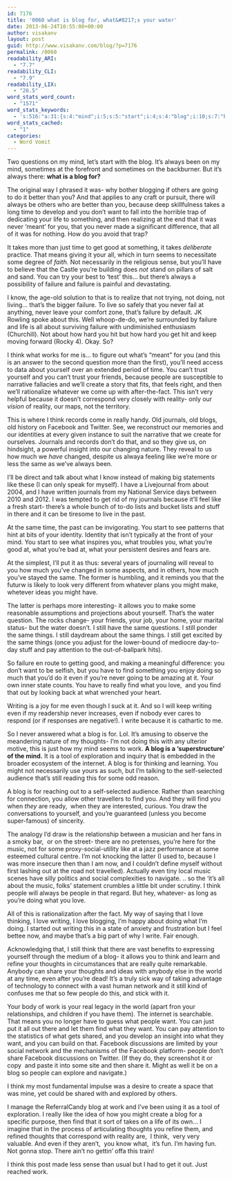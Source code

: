 ```yaml
---
id: 7176
title: '0060 what is blog for, what&#8217;s your water'
date: 2013-06-24T10:55:00+00:00
author: visakanv
layout: post
guid: http://www.visakanv.com/blog/?p=7176
permalink: /0060
readability_ARI:
  - "7.7"
readability_CLI:
  - "7.9"
readability_LIX:
  - "26.5"
word_stats_word_count:
  - "1571"
word_stats_keywords:
  - 's:516:"a:31:{s:4:"mind";i:5;s:5:"start";i:4;s:4:"blog";i:10;s:7:"because";i:6;s:5:"takes";i:4;s:4:"time";i:5;s:4:"want";i:5;s:4:"life";i:3;s:4:"just";i:4;s:4:"good";i:3;s:7:"failure";i:7;s:4:"know";i:3;s:5:"think";i:8;s:6:"people";i:7;s:6:"create";i:4;s:8:"whatever";i:3;s:7:"reality";i:3;s:6:"really";i:4;s:8:"journals";i:4;s:8:"facebook";i:4;s:4:"like";i:5;s:4:"same";i:7;s:6:"things";i:3;s:4:"find";i:7;s:4:"love";i:5;s:7:"writing";i:4;s:8:"thoughts";i:5;s:4:"work";i:4;s:5:"music";i:3;s:6:"social";i:3;s:5:"share";i:3;}";'
word_stats_cached:
  - "1"
categories:
  - Word Vomit
---
```

Two questions on my mind, let&#8217;s start with the blog. It&#8217;s always been on my mind, sometimes at the forefront and sometimes on the backburner. But it&#8217;s always there: **what is a blog for?**

The original way I phrased it was- why bother blogging if others are going to do it better than you? And that applies to any craft or pursuit, there will always be others who are better than you, because deep skillfulness takes a long time to develop and you don&#8217;t want to fall into the horrible trap of dedicating your life to something, and then realizing at the end that it was never &#8216;meant&#8217; for you, that you never made a significant difference, that all of it was for nothing. How do you avoid that trap?

It takes more than just time to get good at something, it takes _deliberate_ practice. That means giving it your all, which in turn seems to necessitate some degree of _faith._ Not necessarily in the religious sense, but you&#8217;ll have to believe that the Castle you&#8217;re building does _not_ stand on pillars of salt and sand. You can try your best to &#8216;test&#8217; this&#8230; but there&#8217;s always a possibility of failure and failure is painful and devastating.

I know, the age-old solution to that is to realize that not trying, not doing, not living&#8230; that&#8217;s the bigger failure. To live so safely that you never fail at anything, never leave your comfort zone, that&#8217;s failure by default. JK Rowling spoke about this. Well whoop-de-do, we&#8217;re surrounded by failure and life is all about surviving failure with undiminished enthusiasm (Churchill). Not about how hard you hit but how hard you get hit and keep moving forward (Rocky 4). Okay. So?

I think what works for me is&#8230; to figure out what&#8217;s &#8220;meant&#8221; for you (and this is an answer to the second question more than the first), you&#8217;ll need access to data about yourself over an extended period of time. You can&#8217;t trust yourself and you can&#8217;t trust your friends, because people are susceptible to narrative fallacies and we&#8217;ll create a story that fits, that feels right, and then we&#8217;ll rationalize whatever we come up with after-the-fact. This isn&#8217;t very helpful because it doesn&#8217;t correspond very closely with reality- only our _vision_ of reality, our maps, not the territory.

This is where I think records come in really handy. Old journals, old blogs, old history on Facebook and Twitter. See, we reconstruct our memories and our identities at every given instance to suit the narrative that we create for ourselves. Journals and records don&#8217;t do that, and so they give us, on hindsight, a powerful insight into our changing nature. They reveal to us how much we _have_ changed, despite us alwaya feeling like we&#8217;re more or less the same as we&#8217;ve always been.

I&#8217;ll be direct and talk about what I know instead of making big statements like these (I can only speak for myself). I have a Livejournal from about 2004, and I have written journals from my National Service days between 2010 and 2012. I was tempted to get rid of my journals because it&#8217;ll feel like a fresh start- there&#8217;s a whole bunch of to-do lists and bucket lists and stuff in there and it can be tiresome to live in the past.

At the same time, the past can be invigorating. You start to see patterns that hint at bits of your identity. Identity that isn&#8217;t typically at the front of your mind. You start to see what inspires you, what troubles you, what you&#8217;re good at, what you&#8217;re bad at, what your persistent desires and fears are.

At the simplest, I&#8217;ll put it as thus: several years of journaling will reveal to you how much you&#8217;ve changed in some aspects, and in others, how much you&#8217;ve stayed the same. The former is humbling, and it reminds you that the futurw is likely to look very different from whatever plans you might make, whetever ideas you might have.

The latter is perhaps more interesting- it allows you to make some reasonable assumptions and projections about yourself. That&#8217;s the water question. The rocks change- your friends, your job, your home, your marital status- but the water doesn&#8217;t. I still have the same questions. I still ponder the same things. I still daydream about the same things. I still get excited by the same things (once you adjust for the lower-bound of mediocre day-to-day stuff and pay attention to the out-of-ballpark hits).

So failure en route to getting good, and making a meaningful difference: you don&#8217;t want to be selfish, but you have to find something you enjoy doing so much that you&#8217;d do it even if you&#8217;re never going to be amazing at it. Your own inner state counts. You have to really find what you love,  and you find that out by looking back at what wrenched your heart.

Writing is a joy for me even though I suck at it. And so I will keep writing even if my readership never increases, even if nobody ever cares to respond (or if responses are negative!). I write because it is cathartic to me.

So I never answered what a blog is for. Lol. It&#8217;s amusing to observe the meandering nature of my thoughts- I&#8217;m not doing this with any ulterior motive, this is just how my mind seems to work. **A blog is a &#8216;superstructure&#8217; of the mind.** It is a tool of exploration and inquiry that is embedded in the broader ecosystem of the internet. A blog is for thinking and learning. You might not necessarily use yours as such, but I&#8217;m talking to the self-selected audience that&#8217;s still reading this for some odd reason.

A blog is for reaching out to a self-selected audience. Rather than searching for connection, you allow other travellers to find you. And they will find you when _they_ are ready,  when they are interested, curious. You draw the conversations to yourself, and you&#8217;re guaranteed (unless you become super-famous) of sincerity.

The analogy I&#8217;d draw is the relationship between a musician and her fans in a smoky bar,  or on the street- there are no pretenses, you&#8217;re here for the music, not for some proxy-social-utility like at a jazz performance at some esteemed cultural centre. I&#8217;m not knocking the latter (I used to, because I was more insecure then than I am now, and I couldn&#8217;t define myself without first lashing out at the road not travelled). Actually even tiny local music scenes have silly politics and social complexities to navigate. .. so the &#8216;it&#8217;s all about the music, folks&#8217; statement crumbles a little bit under scrutiny. I think people will always be people in that regard. But hey, whatever- as long as you&#8217;re doing what you love.

All of this is rationalization after the fact. My way of saying that I love thinking, I love writing, I love blogging, I&#8217;m happy about doing what I&#8217;m doing. I started out writing this in a state of anxiety and frustration but I feel bettee now, and maybe that&#8217;s a big part of why I write. Fair enough.

Acknowledging that, I still think that there are vast benefits to expressing yourself through the medium of a blog- it allows you to think and learn and refine your thoughts in circumstances that are really quite remarkable. Anybody can share your thoughts and ideas with anybody else in the world at any time, even after you&#8217;re dead! It&#8217;s a truly sick way of taking advantage of technology to connect with a vast human network and it still kind of confuses me that so few people do this, and stick with it.

Your body of work is your real legacy in the world (apart fron your relationships, and children if you have them). The internet is searchable. That means you no longer have to guess what people want. You can just put it all out there and let them find what they want. You can pay attention to the statistics of what gets shared, and you develop an insight into what they want, and you can build on that. Facebook discussions are limited by your social network and the mechanisms of the Facebook platform- people don&#8217;t share Facebook discussions on Twitter. (If they do, they screenshot it or copy  and paste it into some site and then share it. Might as well it be on a blog so people can explore and navigate.)

I think my most fundamental impulse was a desire to create a space that was mine, yet could be shared with and explored by others.

I manage the ReferralCandy blog at work and I&#8217;ve been using it as a tool of exploration. I really like the idea of how you might create a blog for a specific purpose, then find that it sort of takes on a life of its own&#8230; I imagine that in the process of articulating thoughts you refine them, and refined thoughts that correspond with reality are,  I think,  very very valuable. And even if they aren&#8217;t,  you know what,  it&#8217;s fun. I&#8217;m having fun. Not gonna stop. There ain&#8217;t no gettin&#8217; offa this train!

I think this post made less sense than usual but I had to get it out. Just reached work.